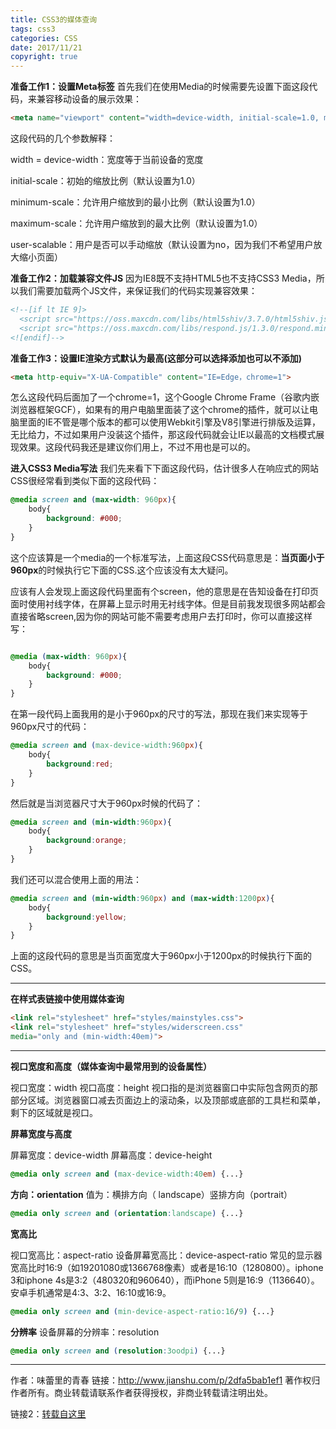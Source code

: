```yaml
---
title: CSS3的媒体查询
tags: css3
categories: CSS
date: 2017/11/21
copyright: true
---
```


**准备工作1：设置Meta标签**
首先我们在使用Media的时候需要先设置下面这段代码，来兼容移动设备的展示效果：

```html
<meta name="viewport" content="width=device-width, initial-scale=1.0, maximum-scale=1.0, user-scalable=no">
```

这段代码的几个参数解释：

width = device-width：宽度等于当前设备的宽度

initial-scale：初始的缩放比例（默认设置为1.0）  

minimum-scale：允许用户缩放到的最小比例（默认设置为1.0）    

maximum-scale：允许用户缩放到的最大比例（默认设置为1.0）   

user-scalable：用户是否可以手动缩放（默认设置为no，因为我们不希望用户放大缩小页面）

**准备工作2：加载兼容文件JS**
因为IE8既不支持HTML5也不支持CSS3 Media，所以我们需要加载两个JS文件，来保证我们的代码实现兼容效果：

```html
<!--[if lt IE 9]>
  <script src="https://oss.maxcdn.com/libs/html5shiv/3.7.0/html5shiv.js"></script>
  <script src="https://oss.maxcdn.com/libs/respond.js/1.3.0/respond.min.js"></script>
<![endif]-->
```

**准备工作3：设置IE渲染方式默认为最高(这部分可以选择添加也可以不添加)**

```html
<meta http-equiv="X-UA-Compatible" content="IE=Edge，chrome=1">
```

怎么这段代码后面加了一个chrome=1，这个Google Chrome Frame（谷歌内嵌浏览器框架GCF），如果有的用户电脑里面装了这个chrome的插件，就可以让电脑里面的IE不管是哪个版本的都可以使用Webkit引擎及V8引擎进行排版及运算，无比给力，不过如果用户没装这个插件，那这段代码就会让IE以最高的文档模式展现效果。这段代码我还是建议你们用上，不过不用也是可以的。


**进入CSS3 Media写法**
我们先来看下下面这段代码，估计很多人在响应式的网站CSS很经常看到类似下面的这段代码：

```css
@media screen and (max-width: 960px){
    body{
        background: #000;
    }
}
```

这个应该算是一个media的一个标准写法，上面这段CSS代码意思是：**当页面小于960px**的时候执行它下面的CSS.这个应该没有太大疑问。



应该有人会发现上面这段代码里面有个screen，他的意思是在告知设备在打印页面时使用衬线字体，在屏幕上显示时用无衬线字体。但是目前我发现很多网站都会直接省略screen,因为你的网站可能不需要考虑用户去打印时，你可以直接这样写：

```css

@media (max-width: 960px){
    body{
        background: #000;
    }
}
```

在第一段代码上面我用的是小于960px的尺寸的写法，那现在我们来实现等于960px尺寸的代码：

```css
@media screen and (max-device-width:960px){
    body{
        background:red;
    }
}
```


然后就是当浏览器尺寸大于960px时候的代码了：

```css
@media screen and (min-width:960px){
    body{
        background:orange;
    }
}
```


我们还可以混合使用上面的用法：

```css
@media screen and (min-width:960px) and (max-width:1200px){
    body{
        background:yellow;
    }
}
```

上面的这段代码的意思是当页面宽度大于960px小于1200px的时候执行下面的CSS。

----------


**在样式表链接中使用媒体查询**

```html
<link rel="stylesheet" href="styles/mainstyles.css">
<link rel="stylesheet" href="styles/widerscreen.css"
media="only and (min-width:40em)">
```

----------

**视口宽度和高度（媒体查询中最常用到的设备属性）**

视口宽度：width
视口高度：height
视口指的是浏览器窗口中实际包含网页的那部分区域。浏览器窗口减去页面边上的滚动条，以及顶部或底部的工具栏和菜单，剩下的区域就是视口。

**屏幕宽度与高度**

屏幕宽度：device-width
屏幕高度：device-height

```css
@media only screen and (max-device-width:40em) {...}
```

**方向：orientation**
值为：横排方向（ landscape）竖排方向（portrait）

```css
@media only screen and (orientation:landscape) {...}
```

**宽高比**

视口宽高比：aspect-ratio
设备屏幕宽高比：device-aspect-ratio
常见的显示器宽高比时16:9（如19201080或1366768像素）或者是16:10（1280800）。iphone 3和iphone 4s是3:2（480320和960640），而iPhone 5则是16:9（1136640）。安卓手机通常是4:3、3:2、16:10或16:9。

```css
@media only screen and (min-device-aspect-ratio:16/9) {...}
```
**分辨率**
设备屏幕的分辨率：resolution

```css
@media only screen and (resolution:3oodpi) {...}
```

----------


作者：味蕾里的青春
链接：http://www.jianshu.com/p/2dfa5bab1ef1
著作权归作者所有。商业转载请联系作者获得授权，非商业转载请注明出处。

链接2：[转载自这里](http://www.520ued.com/)
